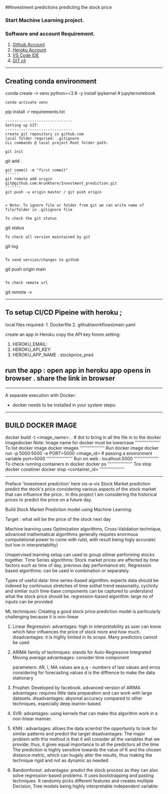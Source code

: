 ##Investment predictions
    predicting the stock price

### Start Machine Learning project.

### Software and account Requirement.

1. [Github Account](https://github.com)
2. [Heroku Account](https://dashboard.heroku.com/login)
3. [VS Code IDE](https://code.visualstudio.com/download)
4. [GIT cli](https://git-scm.com/downloads)

-----------------------------
Creating conda environment
-----------------------------
conda create -n venv python==3.9 -y
install ipykernel # jupyternotebook
```
conda activate venv
```
pip install -r requirements.txt
```
------------------------------
Setting up GIT:
------------------------------
create git repository in github.com
local folder requried: .gitignore
CLi commands @ local project Root folder path:

git init
```
git add .
```
git commit -m "first commit"
''''''
git remote add origin git@github.com:ArunKhare/Investment_prediction.git
'''''''
git push -u origin master / git push origin


> Note: To ignore file or folder from git we can write name of file/folder in .gitignore file

To check the git status 
```
git status
```
To check all version maintained by git
```
git log
```

To send version/changes to github
```
git push origin main
```

To check remote url 
```
git remote -v

-------------------------------------------
To setup CI/CD Pipeine with heroku ;
-------------------------------------------
local files required:
    1. Dockerfile 
    2. github\workflows\main.yaml

create an app in Heroku
copy the API key forom setting:

1. HEROKU_EMAIL: <emailid>
2. HEROKU_API_KEY:<heroku api key>
3. HEROKU_APP_NAME : stockprice_pred

run the app :
open app in heroku
app opens in browser .
share the link in browser 
-------------------------------------------

********************************************************
A separate execution with Docker:
- docker needs to be installed in your system
steps:
--------------------------------
BUILD DOCKER IMAGE
--------------------------------
docker build -t <image_name>:<tagname> . # dot to bring in all the file in to the docker imagedocker 
Note: Image name for docker must be lowercase
'''''''''''''''''''
To list docker image
docker images
'''''''''''''''''''
Run docker image
docker run -p 5000:5000 -e PORT=5000 <image_id>  # passing a environment variable port=5000
''''''''''''''''''''
Run on web :
localhost:5000
'''''''''''''''''''
To check running containers in docker
docker ps
'''''''''''''''''''
Tos stop docker conatiner
docker stop <container_id>
'''''''''''''''''''
**********************************************************

Preface
'Investment prediction' here vis-a-vis Stock Market prediction  predict the stock's price considering various aspects of the stock market that can influence the price..
In this project I am considering the historical prices to predict the price on a future day.

Build Stock Market Prediction model using Machine Learning:

Target : what will be the price of the stock next day

Machine learning uses Optimization algorithms, Cross-Validation technique, advanced mathematical algorithms generally requires enormous computational power to come with rulst,
with result being higly accurate( but low in interpretability)

Unspervised learning setup can  used to group silimar performing stocks together.
Time Series algorithms: Stock market prices are affected by time factors such as time of day, previous day performance etc.
Regression based algorithms: can be used in combination or separately.

Types of useful data:
time series-based algorithm: expects data should be indexed by continuous stretches of time sothat trend seasonality, cyclicity and simliar such time-base components can be captured to understand what the stock price should be.
regression-based algorithm: large no of inputs can be provided

ML techniques:
Creating a good stock price prediction model is particularly challenging because it is non-linear

1. Linear Regression:
    advantages: high in interpretability as user can know which fator influences the price of stock more and how much.
    disadvantages: it is highly limited in its scope. Many predictors cannot be used

2. ARIMA famliy of techniques: stands for Auto-Regressive Integrated Moving average
    advanteages: consider time component

    parameters:  AR, I, MA  values are p,q - numbers of last values and erros considering for forecasting values
                                        d is the diffrence to make the data stationary

3. Prophet: Developed by facebook. advanced version of ARIMA
    advantages: requires little data preparation and can work with large datasets.
    disadvantages: abysmal accuracy compared to other techniques, especially deep learnin-based.


4. SVR:
    advantages: using kernels that can make this algorithm work in a non-linear manner.

5. KNN :
    advantages: allows the data scientist the opportunity to look for similar patterns and predict the target
    disadvantages: The major problem with this method is that it will consider all the variables that we provide; thus, it gives equal importance to all the predictors all the time
                    The prediction is highly sensitive towards the value of K and the chosen distance metric, which can hugely alter the results, thus making the technique rigid and not as dynamic as needed.
6. Randomforest:
     advantages: predict the stock process as they can also solve regression-based problems. It uses bootstrapping and pasting techniques. It randomly picks different features and creates multiple Decision, Tree models
        being highly interpretable
independent variable: 
